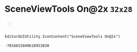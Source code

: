 # SceneViewTools On@2x `32x28`
<img src="/img/SceneViewTools%20On@2x.png" width=32 height=28>

``` CSharp
EditorGUIUtility.IconContent("SceneViewTools On@2x")
```
```
-7016652049618953830
```
